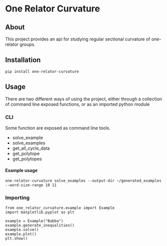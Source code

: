 # One Relator Curvature

## About
This project provides an api for studying regular sectional curvature of one-relator groups.



## Installation

```pip install one-relator-curvature```


## Usage
There are two different ways of using the project, either through a collection of command line exposed functions, or as an imported python module

### CLI

Some function are exposed as command line tools. 

* solve_example
* solve_examples 
* get_all_cycle_data
* get_polytope
* get_polytopes

#### Example usage

```one-relator-curvature solve_examples --output-dir ~/generated_examples --word-size-range 10 11```

### Importing

```
from one_relator_curvature.example import Example
import matplotlib.pyplot as plt

example = Example("Babba")
example.generate_inequalities()
example.solve()
example.plot()
plt.show()
```


